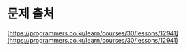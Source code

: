 # 문제 출처

[https://programmers.co.kr/learn/courses/30/lessons/12941](https://programmers.co.kr/learn/courses/30/lessons/12941)
